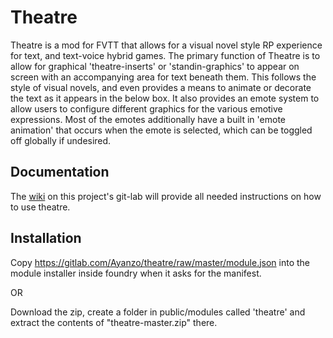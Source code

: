 # Theatre

Theatre is a mod for FVTT that allows for a visual novel style RP experience for text, and text-voice hybrid games. The primary function of Theatre is to allow for graphical 'theatre-inserts' or 'standin-graphics' to appear on screen with an accompanying area for text beneath them. This follows the style of visual novels, and even provides a means to animate or decorate the text as it appears in the below box. It also provides an emote system to allow users to configure different graphics for the various emotive expressions. Most of the emotes additionally have a built in 'emote animation' that occurs when the emote is selected, which can be toggled off globally if undesired.

## Documentation

The [wiki](https://gitlab.com/Ayanzo/theatre/wikis/home) on this project's git-lab will provide all needed instructions on how to use theatre.

## Installation

Copy https://gitlab.com/Ayanzo/theatre/raw/master/module.json into the module installer inside foundry when it asks for the manifest.

OR

Download the zip, create a folder in public/modules called 'theatre' and extract the contents of "theatre-master.zip" there.
